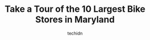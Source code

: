 ---
layout: ampstory
image: https://i0.wp.com/paketmu.com/wp-content/uploads/2023/06/mount-rainier-bike-co-op-0-in-maryland-1686367799.jpeg?resize=640,853
author: techidn
featured: false
description: Explore the diverse Bike Store scene in Maryland, home to an incredible selection of 10 establishments catering to every taste. Whether youre in search of iconic favorites or undiscovered t
title: Take a Tour of the 10 Largest Bike Stores in Maryland
cover:
   title: Take a Tour of the 10 Largest Bike Stores in Maryland
   subtitle: RICKPATE
   background: https://paketmu.com/wp-content/uploads/2023/06/mount-rainier-bike-co-op-0-in-maryland-1686367799.jpeg

pages: 
 - layout: thirds
   top: <h1>#1 Trek Bicycle Rockville</h1>
   bottom: "<p>Went to pick up my sons bike today and was stunned by their inventory. The staff was very friendly and well informed. The trek is the best nationwide for a reason, i s</p>"
   background: https://paketmu.com/wp-content/uploads/2023/06/mount-rainier-bike-co-op-1-in-maryland-1686367800.jpeg
   backgroundblur: true
 - layout: thirds
   top: <h1>#2 College Park Bicycles</h1>
   bottom: "<p>purchased spin bike that arrived damaged. After three months of communication with owner with absolutely no follow through, still have damaged spin bike that I paid for w</p>"
   background: https://paketmu.com/wp-content/uploads/2023/06/mount-rainier-bike-co-op-2-in-maryland-1686367801.jpeg
   cta:
      link: https://paketmu.com/take-a-tour-of-the-10-largest-bike-stores-in-maryland/
      text: Take a Tour of the 10 Largest Bike Stores in Maryland
 - layout: thirds
   top: <h1>#3 Trek Bicycle Waldorf</h1>
   bottom: "<p>Im sorta new to bike riding and Brian explained everything to me on my level. Tried out 3 different bikes and he didnt try to up sale me. He actually found me a bike $2</p>"
   background: https://paketmu.com/wp-content/uploads/2023/06/mount-rainier-bike-co-op-3-in-maryland-1686367802.jpeg
   cta:
      link: https://paketmu.com/take-a-tour-of-the-10-largest-bike-stores-in-maryland/
      text: Take a Tour of the 10 Largest Bike Stores in Maryland
 - layout: thirds
   top: <h1>#4 Trek Bicycle Columbia Maryland</h1>
   bottom: "<p>6925 Oakland Mills Rd, Columbia, MD 21045, United States</p>"
   background: https://images.unsplash.com/photo-1547366785-564103df7e13?ixlib=rb-4.0.3&ixid=MnwxMjA3fDB8MHxwaG90by1wYWdlfHx8fGVufDB8fHx8&auto=format&fit=crop&w=640&h=853&q=80
   cta:
      link: https://paketmu.com/take-a-tour-of-the-10-largest-bike-stores-in-maryland/
      text: Take a Tour of the 10 Largest Bike Stores in Maryland
 - layout: thirds
   top: <h1>#5 Trek Bicycle Ellicott City</h1>
   bottom: "<p>3258 Bethany Ln, Ellicott City, MD 21042, United States</p>"
   background: https://images.unsplash.com/photo-1597773150796-e5c14ebecbf5?ixlib=rb-4.0.3&ixid=MnwxMjA3fDB8MHxwaG90by1wYWdlfHx8fGVufDB8fHx8&auto=format&fit=crop&w=640&h=853&q=80
   cta:
      link: https://paketmu.com/take-a-tour-of-the-10-largest-bike-stores-in-maryland/
      text: Take a Tour of the 10 Largest Bike Stores in Maryland
 - layout: thirds
   top: <h1>#6 Proteus Bicycles</h1>
   bottom: "<p>9827 Rhode Island Ave, College Park, MD 20740, United States</p>"
   background: https://images.unsplash.com/photo-1602536052359-ef94c21c5948?ixlib=rb-4.0.3&ixid=MnwxMjA3fDB8MHxwaG90by1wYWdlfHx8fGVufDB8fHx8&auto=format&fit=crop&w=640&h=853&q=80
   cta:
      link: https://paketmu.com/take-a-tour-of-the-10-largest-bike-stores-in-maryland/
      text: Take a Tour of the 10 Largest Bike Stores in Maryland
 - layout: thirds
   top: <h1>#7 Pedal Pushers Bicycle Shop</h1>
   bottom: "<p>546 Baltimore Annapolis Blvd, Severna Park, MD 21146, United States</p>"
   background: https://images.unsplash.com/photo-1552083974-186346191183?ixlib=rb-4.0.3&ixid=MnwxMjA3fDB8MHxwaG90by1wYWdlfHx8fGVufDB8fHx8&auto=format&fit=crop&w=640&h=853&q=80
   cta:
      link: https://paketmu.com/take-a-tour-of-the-10-largest-bike-stores-in-maryland/
      text: Take a Tour of the 10 Largest Bike Stores in Maryland
 - layout: thirds
   middle: Continue reading...
   background: https://images.unsplash.com/photo-1591393223703-56fe1347ac62?ixlib=rb-4.0.3&ixid=MnwxMjA3fDB8MHxwaG90by1wYWdlfHx8fGVufDB8fHx8&auto=format&fit=crop&w=640&h=853&q=80
   cta:
      link: https://paketmu.com/take-a-tour-of-the-10-largest-bike-stores-in-maryland/
      text: Take a Tour of the 10 Largest Bike Stores in Maryland
      
---
